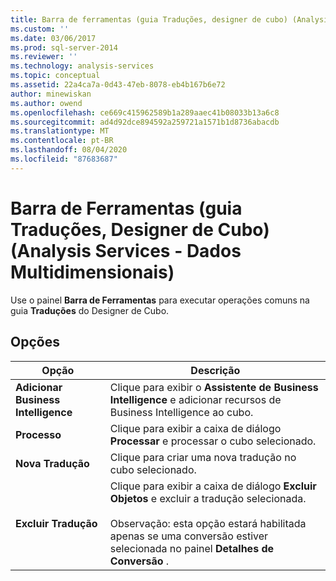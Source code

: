 ```yaml
---
title: Barra de ferramentas (guia Traduções, designer de cubo) (Analysis Services-dados multidimensionais) | Microsoft Docs
ms.custom: ''
ms.date: 03/06/2017
ms.prod: sql-server-2014
ms.reviewer: ''
ms.technology: analysis-services
ms.topic: conceptual
ms.assetid: 22a4ca7a-0d43-47eb-8078-eb4b167b6e72
author: minewiskan
ms.author: owend
ms.openlocfilehash: ce669c415962589b1a289aaec41b08033b13a6c8
ms.sourcegitcommit: ad4d92dce894592a259721a1571b1d8736abacdb
ms.translationtype: MT
ms.contentlocale: pt-BR
ms.lasthandoff: 08/04/2020
ms.locfileid: "87683687"
---
```

# <a name="toolbar-translations-tab-cube-designer-analysis-services---multidimensional-data"></a>Barra de Ferramentas (guia Traduções, Designer de Cubo) (Analysis Services - Dados Multidimensionais)
  Use o painel **Barra de Ferramentas** para executar operações comuns na guia **Traduções** do Designer de Cubo.  
  
## <a name="options"></a>Opções  
  
|Opção|Descrição|  
|------------|-----------------|  
|**Adicionar Business Intelligence**|Clique para exibir o **Assistente de Business Intelligence** e adicionar recursos de Business Intelligence ao cubo.|  
|**Processo**|Clique para exibir a caixa de diálogo **Processar** e processar o cubo selecionado.|  
|**Nova Tradução**|Clique para criar uma nova tradução no cubo selecionado.|  
|**Excluir Tradução**|Clique para exibir a caixa de diálogo **Excluir Objetos** e excluir a tradução selecionada.<br /><br /> Observação: esta opção estará habilitada apenas se uma conversão estiver selecionada no painel **Detalhes de Conversão** .|  
  
  
